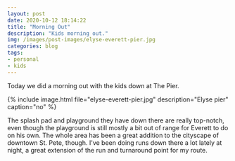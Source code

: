 ```yaml
---
layout: post
date: 2020-10-12 18:14:22
title: "Morning Out"
description: "Kids morning out."
img: /images/post-images/elyse-everett-pier.jpg
categories: blog
tags:
- personal
- kids
---
```


Today we did a morning out with the kids down at The Pier.

{% include image.html file="elyse-everett-pier.jpg" description="Elyse pier" caption="no" %}

The splash pad and playground they have down there are really top-notch, even though the playground is still mostly a bit out of range for Everett to do on his own. The whole area has been a great addition to the cityscape of downtown St. Pete, though. I've been doing runs down there a lot lately at night, a great extension of the run and turnaround point for my route.
